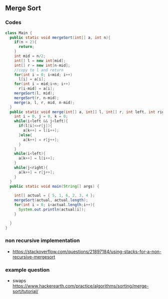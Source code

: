 ## Merge Sort

### Codes
```java
class Main {
  public static void mergeSort(int[] a, int n){
    if(n < 2){
      return;
    }
    int mid = n/2;
    int[] l = new int[mid];
    int[] r = new int[n-mid];
    //copy to l and return
    for(int i = 0; i<mid; i++) 
      l[i] = a[i];
    for(int i = mid;i<n; i++)
      r[i-mid] = a[i];
    mergeSort(l, mid);
    mergeSort(r, n-mid);
    merge(a, l, r, mid, n-mid);
  }
  public static void merge(int[] a, int[] l, int[] r, int left, int right){
    int i = 0, j = 0, k = 0;
    while(i<left && j<left){
      if(l[i]<=r[j]){
        a[k++] = l[i++];
      }else{
        a[k++] = r[j++];
      }
    }
    while(i<left){
      a[k++] = l[i++];
    }
    while(j<right){
      a[k++] = r[j++];
    }
  }
  public static void main(String[] args) {
    
    int[] actual = { 5, 1, 6, 2, 3, 4 };
    mergeSort(actual, actual.length);
    for(int i = 0; i<actual.length;i++){
      System.out.println(actual[i]);
    }

  }
}
```

### non recursive implementation
- https://stackoverflow.com/questions/21897184/using-stacks-for-a-non-recursive-mergesort

### example question
- swaps https://www.hackerearth.com/practice/algorithms/sorting/merge-sort/tutorial/

